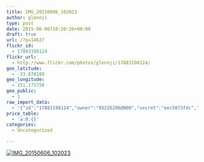```yaml
---
title: IMG_20150606_102023
author: glennji
type: post
date: 2015-06-06T10:20:26+00:00
draft: true
url: /?p=14627
flickr_id:
  - 17883198124
flickr_url:
  - http://www.flickr.com/photos/glennji/17883198124/
geo_latitude:
  - -33.878189
geo_longitude:
  - 151.175750
geo_public:
  - 1
raw_import_data:
  - '{"id":"17883198124","owner":"85226206@N00","secret":"eec5873fdc","server":"489","farm":1,"title":"IMG_20150606_102023","ispublic":0,"isfriend":0,"isfamily":0,"description":{"_content":""},"dateupload":"1433550065","lastupdate":"1433550072","datetaken":"2015-06-06 10:20:26","datetakengranularity":"0","datetakenunknown":"0","ownername":"glennji","tags":"","machine_tags":"","originalsecret":"41eaa14480","originalformat":"jpg","latitude":"-33.878189","longitude":"151.175750","accuracy":"16","context":0,"place_id":"qRcYmO1QUrMZuclZ","woeid":"1094076","geo_is_family":0,"geo_is_friend":0,"geo_is_contact":0,"geo_is_public":0,"media":"photo","media_status":"ready","url_o":"https://farm1.staticflickr.com/489/17883198124_41eaa14480_o.jpg","height_o":"4160","width_o":"3120"}'
price_table:
  - 'a:0:{}'
categories:
  - Uncategorized

---
```

<p class="flickr-image">
  <a href="http://www.flickr.com/photos/glennji/17883198124/" class="flickr-link"><img src="http://i1.wp.com/glennji.com/wp-content/uploads/2015/06/17883198124_41eaa14480_o.jpg?fit=1024%2C1024" width="" height="" alt="IMG_20150606_102023" class="keyring-img" /></a>
</p>

